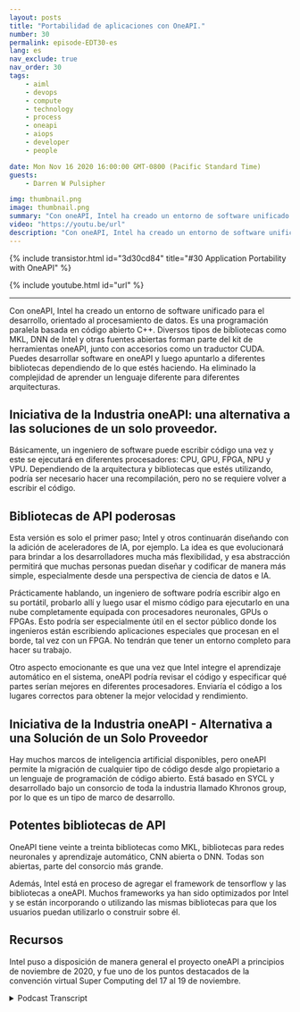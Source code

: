 ```yaml
---
layout: posts
title: "Portabilidad de aplicaciones con OneAPI."
number: 30
permalink: episode-EDT30-es
lang: es
nav_exclude: true
nav_order: 30
tags:
    - aiml
    - devops
    - compute
    - technology
    - process
    - oneapi
    - aiops
    - developer
    - people

date: Mon Nov 16 2020 16:00:00 GMT-0800 (Pacific Standard Time)
guests:
    - Darren W Pulsipher

img: thumbnail.png
image: thumbnail.png
summary: "Con oneAPI, Intel ha creado un entorno de software unificado para el desarrollo, orientado al procesamiento de datos. Gretchen Stewart, Científica de Datos Principal en el Sector Público de Intel, discute esta tecnología con Darren Pulsipher, Arquitecto de Soluciones Principal de Intel, que elimina la necesidad de utilizar un lenguaje diferente para diferentes arquitecturas."
video: "https://youtu.be/url"
description: "Con oneAPI, Intel ha creado un entorno de software unificado para el desarrollo, orientado al procesamiento de datos. Gretchen Stewart, Científica de Datos Principal en el Sector Público de Intel, discute esta tecnología con Darren Pulsipher, Arquitecto de Soluciones Principal de Intel, que elimina la necesidad de utilizar un lenguaje diferente para diferentes arquitecturas."
---
```


<div>
{% include transistor.html id="3d30cd84" title="#30 Application Portability with OneAPI" %}

{% include youtube.html id="url" %}
</div>

---

Con oneAPI, Intel ha creado un entorno de software unificado para el desarrollo, orientado al procesamiento de datos. Es una programación paralela basada en código abierto C++. Diversos tipos de bibliotecas como MKL, DNN de Intel y otras fuentes abiertas forman parte del kit de herramientas oneAPI, junto con accesorios como un traductor CUDA. Puedes desarrollar software en oneAPI y luego apuntarlo a diferentes bibliotecas dependiendo de lo que estés haciendo. Ha eliminado la complejidad de aprender un lenguaje diferente para diferentes arquitecturas.

## Iniciativa de la Industria oneAPI: una alternativa a las soluciones de un solo proveedor.

Básicamente, un ingeniero de software puede escribir código una vez y este se ejecutará en diferentes procesadores: CPU, GPU, FPGA, NPU y VPU. Dependiendo de la arquitectura y bibliotecas que estés utilizando, podría ser necesario hacer una recompilación, pero no se requiere volver a escribir el código.

## Bibliotecas de API poderosas

Esta versión es solo el primer paso; Intel y otros continuarán diseñando con la adición de aceleradores de IA, por ejemplo. La idea es que evolucionará para brindar a los desarrolladores mucha más flexibilidad, y esa abstracción permitirá que muchas personas puedan diseñar y codificar de manera más simple, especialmente desde una perspectiva de ciencia de datos e IA.

Prácticamente hablando, un ingeniero de software podría escribir algo en su portátil, probarlo allí y luego usar el mismo código para ejecutarlo en una nube completamente equipada con procesadores neuronales, GPUs o FPGAs. Esto podría ser especialmente útil en el sector público donde los ingenieros están escribiendo aplicaciones especiales que procesan en el borde, tal vez con un FPGA. No tendrán que tener un entorno completo para hacer su trabajo.

Otro aspecto emocionante es que una vez que Intel integre el aprendizaje automático en el sistema, oneAPI podría revisar el código y especificar qué partes serían mejores en diferentes procesadores. Enviaría el código a los lugares correctos para obtener la mejor velocidad y rendimiento.

## Iniciativa de la Industria oneAPI - Alternativa a una Solución de un Solo Proveedor

Hay muchos marcos de inteligencia artificial disponibles, pero oneAPI permite la migración de cualquier tipo de código desde algo propietario a un lenguaje de programación de código abierto. Está basado en SYCL y desarrollado bajo un consorcio de toda la industria llamado Khronos group, por lo que es un tipo de marco de desarrollo.

## Potentes bibliotecas de API

OneAPI tiene veinte a treinta bibliotecas como MKL, bibliotecas para redes neuronales y aprendizaje automático, CNN abierta o DNN. Todas son abiertas, parte del consorcio más grande.

Además, Intel está en proceso de agregar el framework de tensorflow y las bibliotecas a oneAPI. Muchos frameworks ya han sido optimizados por Intel y se están incorporando o utilizando las mismas bibliotecas para que los usuarios puedan utilizarlo o construir sobre él.

## Recursos

Intel puso a disposición de manera general el proyecto oneAPI a principios de noviembre de 2020, y fue uno de los puntos destacados de la convención virtual Super Computing del 17 al 19 de noviembre.



<details>
<summary> Podcast Transcript </summary>

<p></p>

</details>
